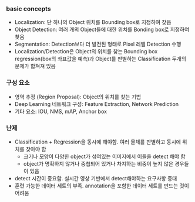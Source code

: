 ### basic concepts
- Localization: 단 하나의 Object 위치를 Bounding box로 지정하여 찾음
- Object Detection: 여러 개의 Object들에 대한 위치를 Bonding box로 지정하여 찾음
- Segmentation: Detection보다 더 발전된 형태로 Pixel 레벨 Detection 수행
- Localization/Detection은 Object의 위치를 찾는 Bounding box regression(box의 좌표값을 예측)과 Object를 판별하는 Classification 두개의 문제가 합쳐져 있음

### 구성 요소
- 영역 추정 (Region Proposal): Object의 위치를 찾는 기법
- Deep Learning 네트워크 구성: Feature Extraction, Network Prediction
- 기타 요소: IOU, NMS, mAP, Anchor box

### 난제
- Classification + Regression을 동시에 해야함. 여러 물체를 판별하고 동시에 위치를 찾아야 함
  - 크기나 모양이 다양한 object가 섞여있는 이미지에서 이들을 detect 해야 함
  - object가 명확하지 않거나 중첩되어 있거나 차지하는 비중이 높지 않은 경우들이 있음
- detect 시간이 중요함. 실시간 영상 기반에서 detect해야하는 요구사항 증대
- 훈련 가능한 데이터 세트의 부족. annotation을 포함한 데이터 세트를 만드는 것이 어려움
